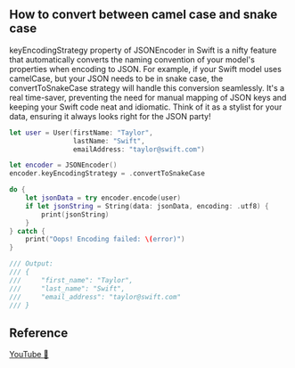 ## How to convert between camel case and snake case

keyEncodingStrategy property of JSONEncoder in Swift is a nifty feature that automatically converts the naming convention of your model's properties when encoding to JSON. For example, if your Swift model uses camelCase, but your JSON needs to be in snake case, the convertToSnakeCase strategy will handle this conversion seamlessly. It's a real time-saver, preventing the need for manual mapping of JSON keys and keeping your Swift code neat and idiomatic. Think of it as a stylist for your data, ensuring it always looks right for the JSON party!

```swift
let user = User(firstName: "Taylor",
                lastName: "Swift",
                emailAddress: "taylor@swift.com")

let encoder = JSONEncoder()
encoder.keyEncodingStrategy = .convertToSnakeCase

do {
    let jsonData = try encoder.encode(user)
    if let jsonString = String(data: jsonData, encoding: .utf8) {
        print(jsonString)
    }
} catch {
    print("Oops! Encoding failed: \(error)")
}

/// Output:
/// {
///     "first_name": "Taylor",
///     "last_name": "Swift",
///     "email_address": "taylor@swift.com"
/// }
```

## Reference

[YouTube 👀](https://youtube.com/shorts/_7ESnbOI2HU?feature=share)